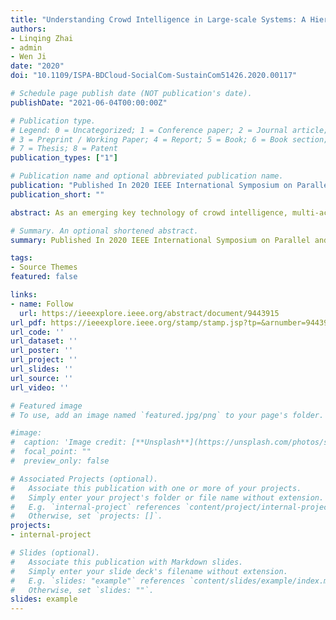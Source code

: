```yaml
---
title: "Understanding Crowd Intelligence in Large-scale Systems: A Hierarchical Binary Particle Swarm Optimization Approach"
authors:
- Linqing Zhai
- admin
- Wen Ji
date: "2020"
doi: "10.1109/ISPA-BDCloud-SocialCom-SustainCom51426.2020.00117"

# Schedule page publish date (NOT publication's date).
publishDate: "2021-06-04T00:00:00Z"

# Publication type.
# Legend: 0 = Uncategorized; 1 = Conference paper; 2 = Journal article;
# 3 = Preprint / Working Paper; 4 = Report; 5 = Book; 6 = Book section;
# 7 = Thesis; 8 = Patent
publication_types: ["1"]

# Publication name and optional abbreviated publication name.
publication: "Published In 2020 IEEE International Symposium on Parallel and Distributed Processing with Applications (ISPA). IEEE, 2020, pp. 728-735."
publication_short: ""

abstract: As an emerging key technology of crowd intelligence, multi-access edge computing, mobile crowdsensing, and Internet of everything, large-scale optimization can offer suboptimal solutions to the binary optimization problems with NP-complete in these fields. Binary Particle Swarm Optimization (BPSO) is a stable and promising approach with controllable computational complexity. However, it is still challenging to solve these problems by using BPSO. In this paper, inspired by the formulation of crowd intelligence, we propose a hierarchical BPSO algorithm (H-BPSO) based on intelligence model for large-scale binary optimization problems. In H-BPSO, we first formulate the particles in the swarm as entities with intelligence, and divide them into different levels according to their intelligence. Then we design a new strategy for the selection of guiding particles when updating particles. Further, in order to make H-BPSO have better adaptability, and can balance between exploration and exploitation during the evolution, we introduce a dynamic level-number selection strategy. Finally, we investigate the performance of our proposed H-BPSO on a well-known benchmark set of high-dimensional Knapsack instances through comparing H-BPSO with several state-of-the-art BPSO algorithms. The experimental results demonstrate that H-BPSO has better performance when solving high-dimensional Knapsack problems in terms of convergence speed and global search capability.

# Summary. An optional shortened abstract.
summary: Published In 2020 IEEE International Symposium on Parallel and Distributed Processing with Applications

tags:
- Source Themes
featured: false

links:
- name: Follow
  url: https://ieeexplore.ieee.org/abstract/document/9443915
url_pdf: https://ieeexplore.ieee.org/stamp/stamp.jsp?tp=&arnumber=9443915
url_code: ''
url_dataset: ''
url_poster: ''
url_project: ''
url_slides: ''
url_source: ''
url_video: ''

# Featured image
# To use, add an image named `featured.jpg/png` to your page's folder. 

#image:
#  caption: 'Image credit: [**Unsplash**](https://unsplash.com/photos/s9CC2SKySJM)'
#  focal_point: ""
#  preview_only: false

# Associated Projects (optional).
#   Associate this publication with one or more of your projects.
#   Simply enter your project's folder or file name without extension.
#   E.g. `internal-project` references `content/project/internal-project/index.md`.
#   Otherwise, set `projects: []`.
projects:
- internal-project

# Slides (optional).
#   Associate this publication with Markdown slides.
#   Simply enter your slide deck's filename without extension.
#   E.g. `slides: "example"` references `content/slides/example/index.md`.
#   Otherwise, set `slides: ""`.
slides: example
---
```

